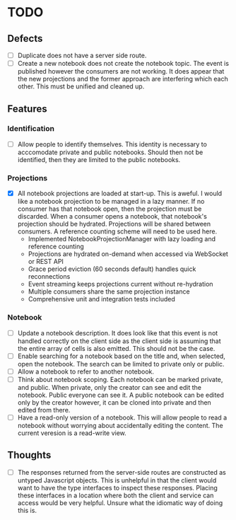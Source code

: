 # TODO

## Defects

- [ ] Duplicate does not have a server side route.
- [ ] Create a new notebook does not create the notebook topic. The event is published however the consumers are not working. It does appear that the new projections and the former approach are interfering which each other. This must be unified and cleaned up.

## Features

### Identification

- [ ] Allow people to identify themselves. This identity is necessary to acccomodate private and public notebooks. Should then not be identified, then they are limited to the public notebooks.

### Projections

- [x] All notebook projections are loaded at start-up. This is aweful. I would like a notebook projection to be managed in a lazy manner. If no consumer has that notebook open, then the projection must be discarded. When a consumer opens a notebook, that notebook's projection should be hydrated. Projections will be shared between consumers. A reference counting scheme will need to be used here.
  - Implemented NotebookProjectionManager with lazy loading and reference counting
  - Projections are hydrated on-demand when accessed via WebSocket or REST API
  - Grace period eviction (60 seconds default) handles quick reconnections
  - Event streaming keeps projections current without re-hydration
  - Multiple consumers share the same projection instance
  - Comprehensive unit and integration tests included

### Notebook

- [ ] Update a notebook description. It does look like that this event is not handled correctly on the client side as the client side is assuming that the entire array of cells is also emitted. This should not be the case.
- [ ] Enable searching for a notebook based on the title and, when selected, open the notebook. The search can be limited to private only or public.
- [ ] Allow a notebook to refer to another notebook.
- [ ] Think about notebook scoping. Each notebook can be marked private, and public. When private, only the creator can see and edit the notebook. Public everyone can see it. A public notebook can be edited only by the creator however, it can be cloned into private and then edited from there.
- [ ] Have a read-only version of a notebook. This will allow people to read a notebook without worrying about accidentally editing the content. The current veresion is a read-write view.

## Thoughts

- [ ] The responses returned from the server-side routes are constructed as untyped Javascript objects. This is unhelpful in that the client would want to have the type interfaces to inspect these responses. Placing these interfaces in a location where both the client and service can access would be very helpful. Unsure what the idiomatic way of doing this is.
